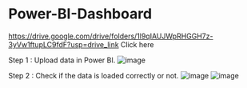 # Power-BI-Dashboard

https://drive.google.com/drive/folders/1l9qIAUJWpRHGGH7z-3yVw1ftupLC9fdF?usp=drive_link
Click here

Step 1 : Upload data in Power BI.
![image](https://github.com/Somya4746/Power-BI-Dashboard/assets/141270415/1da9cc42-a0ae-4995-8fb3-8288e64d5e71)

Step 2 : Check if the data is loaded correctly or not.
![image](https://github.com/Somya4746/Power-BI-Dashboard/assets/141270415/e393175b-041b-4cc5-8b48-f7d158a6eeca)
![image](https://github.com/Somya4746/Power-BI-Dashboard/assets/141270415/45ce5ccc-9a54-4c10-b4b7-0531889e752b)





